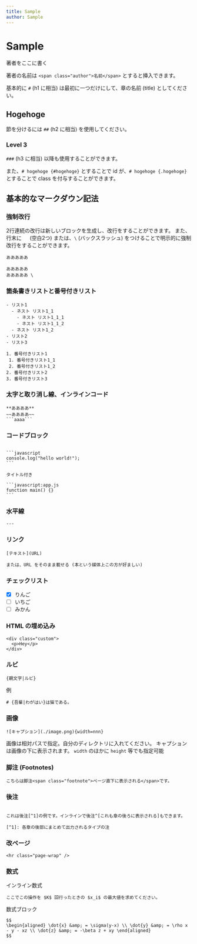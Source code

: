 ```yaml
---
title: Sample
author: Sample
---
```


# Sample

<span class="author">著者をここに書く</span>

著者の名前は `<span class="author">名前</span>` とすると挿入できます。

基本的に `#` (h1 に相当) は最初に一つだけにして、章の名前 (title) としてください。

## Hogehoge

節を分けるには `##` (h2 に相当) を使用してください。

### Level 3

`###` (h3 に相当) 以降も使用することができます。

また、`# hogehoge {#hogehoge}` とすることで id が、`# hogehoge {.hogehoge}` とすることで class を付与することができます。

## 基本的なマークダウン記法

### 強制改行

2行連続の改行は新しいブロックを生成し、改行をすることができます。
また、行末に `  ` (空白2つ) または、`\` (バックスラッシュ) をつけることで明示的に強制改行をすることができます。

```
あああああ

あああああ
あああああ \
```

### 箇条書きリストと番号付きリスト

```
- リスト1
  - ネスト リスト1_1
    - ネスト リスト1_1_1
    - ネスト リスト1_1_2
  - ネスト リスト1_2
- リスト2
- リスト3

1. 番号付きリスト1
 1. 番号付きリスト1_1
 2. 番号付きリスト1_2
2. 番号付きリスト2
3. 番号付きリスト3
```

### 太字と取り消し線、インラインコード

~~~
**ああああ**
~~ああああ~~
```aaaa```
~~~

### コードブロック

~~~

```javascript
console.log("hello world!");
```

タイトル付き

```javascript:app.js
function main() {}
```

~~~

### 水平線

```
---
```

### リンク

```
[テキスト](URL)

または、URL をそのまま載せる (本という媒体上この方が好ましい)
```

### チェックリスト

- [x] りんご
- [ ] いちご
- [ ] みかん

### HTML の埋め込み

```
<div class="custom">
  <p>Hey</p>
</div>
```

### ルビ

```
{親文字|ルビ}
```

例

```
# {吾輩|わがはい}は猫である。
```

### 画像

```
![キャプション](./image.png){width=nnn}
```

画像は相対パスで指定。自分のディレクトリに入れてください。
キャプションは画像の下に表示されます。
`width` のほかに `height` 等でも指定可能

### 脚注 (Footnotes)

```
こちらは脚注<span class="footnote">ページ直下に表示される</span>です。
```

### 後注

```

これは後注[^1]の例です。インラインで後注^[これも章の後ろに表示される]もできます。

[^1]: 各章の後部にまとめて出力されるタイプの注

```

### 改ページ

```
<hr class="page-wrap" />
```

### 数式

インライン数式
```
ここでこの操作を $K$ 回行ったときの $x_i$ の最大値を求めてください。
```

数式ブロック
```
$$
\begin{aligned} \dot{x} &amp; = \sigma(y-x) \\ \dot{y} &amp; = \rho x - y - xz \\ \dot{z} &amp; = -\beta z + xy \end{aligned}
$$
```
